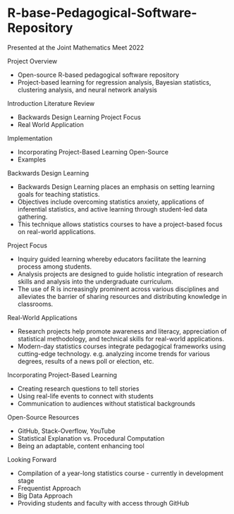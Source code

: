 # R-base-Pedagogical-Software-Repository

Presented at the Joint Mathematics Meet 2022

Project Overview 

- Open-source R-based pedagogical software repository
- Project-based learning for regression analysis, Bayesian statistics, clustering analysis, and neural network analysis

Introduction
Literature Review
- Backwards Design Learning Project Focus
- Real World Application

Implementation
- Incorporating Project-Based Learning Open-Source
- Examples

Backwards Design Learning 
- Backwards Design Learning places an emphasis on setting learning goals for teaching statistics.
- Objectives include overcoming statistics anxiety, applications of inferential statistics, and active learning through student-led data gathering.
- This technique allows statistics courses to have a project-based focus on real-world applications.

Project Focus 
- Inquiry guided learning whereby educators facilitate the learning process among students.
- Analysis projects are designed to guide holistic integration of research skills and analysis into the undergraduate curriculum.
- The use of R is increasingly prominent across various disciplines and alleviates the barrier of sharing resources and distributing knowledge in classrooms.

Real-World Applications
- Research projects help promote awareness and literacy, appreciation of statistical methodology, and technical skills for real-world applications.
- Modern-day statistics courses integrate pedagogical frameworks using cutting-edge technology.
e.g. analyzing income trends for various degrees, results of a news poll or election, etc.

Incorporating Project-Based Learning 
- Creating research questions to tell stories
- Using real-life events to connect with students
- Communication to audiences without statistical backgrounds

Open-Source Resources 
- GitHub, Stack-Overflow, YouTube
- Statistical Explanation vs. Procedural Computation
- Being an adaptable, content enhancing tool

Looking Forward 
- Compilation of a year-long statistics course - currently in development stage
- Frequentist Approach
- Big Data Approach
- Providing students and faculty with access through GitHub
